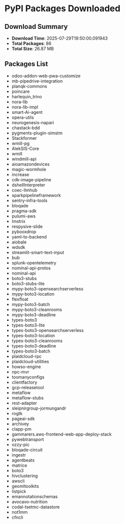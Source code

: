 # PyPI Packages Downloaded

## Download Summary
- **Download Time**: 2025-07-29T19:50:00.091943
- **Total Packages**: 86
- **Total Size**: 26.87 MB

## Packages List
- odoo-addon-web-pwa-customize
- mb-pipedrive-integration
- planqk-commons
- poincare
- harlequin_trino
- nora-lib
- nora-lib-impl
- smart-Ai-agent
- opera-utils
- neurogenesis-napari
- chastack-bdd
- pygments-plugin-simstm
- Stackformer
- wmill-pg
- AlekSIS-Core
- wmill
- windmill-api
- aioamazondevices
- magic-wormhole
- increase
- cdk-image-pipeline
- dshellInterpreter
- coec-llmhub
- sparkpipelineframework
- sentry-infra-tools
- bloqade
- pragma-sdk
- pulumi-aws
- lmstrix
- respysive-slide
- pybooxdrop
- yaml-to-backend
- aiobale
- wdsdk
- streamlit-smart-text-input
- bub
- splunk-opentelemetry
- nominal-api-protos
- nominal-api
- boto3-stubs
- boto3-stubs-lite
- mypy-boto3-opensearchserverless
- mypy-boto3-location
- flexfloat
- mypy-boto3-batch
- mypy-boto3-cleanrooms
- mypy-boto3-deadline
- types-boto3
- types-boto3-lite
- types-boto3-opensearchserverless
- types-boto3-location
- types-boto3-cleanrooms
- types-boto3-deadline
- types-boto3-batch
- plaidcloud-rpc
- plaidcloud-utilities
- howso-engine
- npc-mvr
- toomanyconfigs
- clientfactory
- gcp-releasetool
- metaflow
- metaflow-stubs
- rest-adapter
- sleipnirgroup-jormungandr
- rogtk
- pageai-sdk
- archivey
- clapp-pm
- gammarers.aws-frontend-web-app-deploy-stack
- pywebtransport
- ozzy-pic
- bloqade-circuit
- ingestr
- agentbeats
- matrice
- boto3
- hivclustering
- awscli
- geomltoolkits
- listpick
- emannotationschemas
- avocavo-nutrition
- codal-tsetmc-datastore
- not1mm
- cfncli
